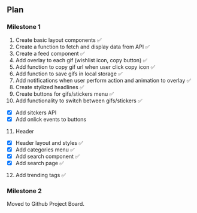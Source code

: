 ## Plan

### Milestone 1

1. Create basic layout components ✅
2. Create a function to fetch and display data from API ✅
3. Create a feed component ✅
4. Add overlay to each gif (wishlist icon, copy button) ✅
5. Add function to copy gif url when user click copy icon ✅
6. Add function to save gifs in local storage ✅
7. Add notifications when user perform action and animation to overlay ✅
8. Create stylized headlines ✅
9. Create buttons for gifs/stickers menu ✅
10. Add functionality to switch between gifs/stickers ✅

- [x] Add sitckers API
- [x] Add onlick events to buttons

11. Header

- [x] Header layout and styles ✅
- [x] Add categories menu ✅
- [x] Add search component ✅
- [x] Add search page ✅

12. Add trending tags ✅

### Milestone 2

Moved to Github Project Board.
